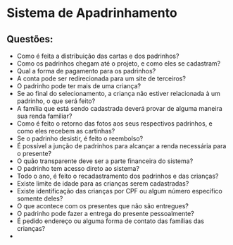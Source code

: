 # Sistema de Apadrinhamento 
## Questões:
* Como é feita a distribuição das cartas e dos padrinhos?
* Como os padrinhos chegam até o projeto, e como eles se cadastram?
* Qual a forma de pagamento para os padrinhos?
* A conta pode ser redirecionada para um site de terceiros?
* O padrinho pode ter mais de uma criança?
* Se ao final do selecionamento, a criança não estiver relacionada à um padrinho,
o que será feito?
* A família que está sendo cadastrada deverá provar de alguma maneira sua renda
familiar?
* Como é feito o retorno das fotos aos seus respectivos padrinhos, e como eles
recebem as cartinhas?
* Se o padrinho desistir, é feito o reembolso?
* É possível a junção de padrinhos para alcançar a renda necessária para o presente?
* O quão transparente deve ser a parte financeira do sistema?
* O padrinho tem acesso direto ao sistema?
* Todo o ano, é feito o recadastramento dos padrinhos e das crianças?
* Existe limite de idade para as crianças serem cadastradas?
* Existe identificação das crianças por CPF ou algum número específico somente
deles?
* O que acontece com os presentes que não são entregues?
* O padrinho pode fazer a entrega do presente pessoalmente?
* É pedido endereço ou alguma forma de contato das famílias das crianças?
* 
